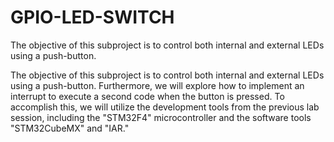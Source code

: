 # GPIO-LED-SWITCH
The objective of this subproject is to control both internal and external  LEDs using a push-button.

The objective of this subproject is to control both internal and external LEDs using a push-button. Furthermore, we will explore how to implement an interrupt to execute a second code when the button is pressed. To accomplish this, we will utilize the development tools from the previous lab session, including the "STM32F4" microcontroller and the software tools "STM32CubeMX" and "IAR."
